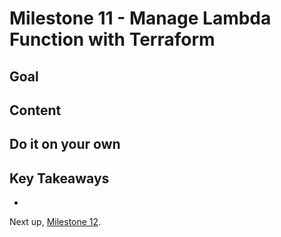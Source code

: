 # Milestone 11 - Manage Lambda Function with Terraform

## Goal


## Content


## Do it on your own


## Key Takeaways

* 

Next up, [Milestone 12](README-Milestone12.md).